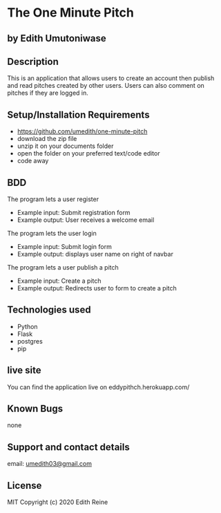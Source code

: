 # The One Minute Pitch

## by Edith Umutoniwase

## Description

This is an application that allows users to create an account then publish and read pitches created by other users. Users can also comment on pitches if they are logged in.

## Setup/Installation Requirements

- https://github.com/umedith/one-minute-pitch
- download the zip file
- unzip it on your documents folder
- open the folder on your preferred text/code editor
- code away


## BDD

The program lets a user register

- Example input: Submit registration form
- Example output: User receives a welcome email

The program lets the user login

- Example input: Submit login form
- Example output: displays user name on right of navbar

The program lets a user publish a pitch

- Example input: Create a pitch
- Example output: Redirects user to form to create a pitch

## Technologies used

- Python
- Flask
- postgres
- pip

## live site 

You can find the application live on eddypithch.herokuapp.com/

## Known Bugs

 none

## Support and contact details

email: umedith03@gmail.com

## License

MIT Copyright (c) 2020 Edith Reine